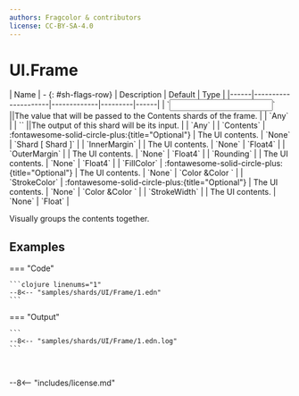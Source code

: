 ```yaml
---
authors: Fragcolor & contributors
license: CC-BY-SA-4.0
---
```



# UI.Frame

<div class="sh-parameters" markdown="1">
| Name | - {: #sh-flags-row} | Description | Default | Type |
|------|---------------------|-------------|---------|------|
| `<input>` ||The value that will be passed to the Contents shards of the frame. | | `Any` |
| `<output>` ||The output of this shard will be its input. | | `Any` |
| `Contents` | :fontawesome-solid-circle-plus:{title="Optional"}  | The UI contents. | `None` | `Shard [ Shard ]` |
| `InnerMargin` |  | The UI contents. | `None` | `Float4` |
| `OuterMargin` |  | The UI contents. | `None` | `Float4` |
| `Rounding` |  | The UI contents. | `None` | `Float4` |
| `FillColor` | :fontawesome-solid-circle-plus:{title="Optional"}  | The UI contents. | `None` | `Color &Color ` |
| `StrokeColor` | :fontawesome-solid-circle-plus:{title="Optional"}  | The UI contents. | `None` | `Color &Color ` |
| `StrokeWidth` |  | The UI contents. | `None` | `Float` |

</div>

Visually groups the contents together.

## Examples

=== "Code"

    ```clojure linenums="1"
    --8<-- "samples/shards/UI/Frame/1.edn"
    ```

=== "Output"

    ```
    --8<-- "samples/shards/UI/Frame/1.edn.log"
    ```
&nbsp;

--8<-- "includes/license.md"
